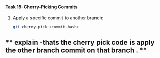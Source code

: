 #### **Task 15: Cherry-Picking Commits**
1. Apply a specific commit to another branch:  
   ```bash
   git cherry-pick <commit-hash>
   ```



##  ** explain -thats the cherry pick code is apply the other branch commit on that branch . **  
